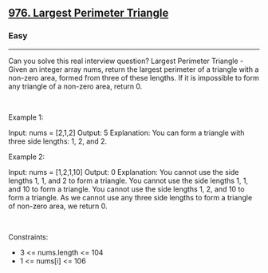 <h2><a href="https://leetcode.com/problems/largest-perimeter-triangle/">976. Largest Perimeter Triangle</a></h2><h3>Easy</h3><hr>Can you solve this real interview question? Largest Perimeter Triangle - Given an integer array nums, return the largest perimeter of a triangle with a non-zero area, formed from three of these lengths. If it is impossible to form any triangle of a non-zero area, return 0.

 

Example 1:


Input: nums = [2,1,2]
Output: 5
Explanation: You can form a triangle with three side lengths: 1, 2, and 2.


Example 2:


Input: nums = [1,2,1,10]
Output: 0
Explanation: 
You cannot use the side lengths 1, 1, and 2 to form a triangle.
You cannot use the side lengths 1, 1, and 10 to form a triangle.
You cannot use the side lengths 1, 2, and 10 to form a triangle.
As we cannot use any three side lengths to form a triangle of non-zero area, we return 0.


 

Constraints:

 * 3 <= nums.length <= 104
 * 1 <= nums[i] <= 106